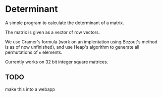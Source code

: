 # Determinant

A simple program to calculate the determinant of a matrix.

The matrix is given as a vector of row vectors.

We use Cramer's formula (work on an implentation using Bezout's method is as of now unfinished),
and use Heap's algorithm to generate all permutations of `n` elements.

Currently works on 32 bit integer square matrices.

## TODO
make this into a webapp
